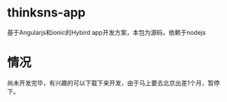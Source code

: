 # thinksns-app
基于Angularjs和ionic的Hybird app开发方案，本包为源码，依赖于nodejs

# 情况
尚未开发完毕，有兴趣的可以下载下来开发，由于马上要去北京出差1个月，暂停下。